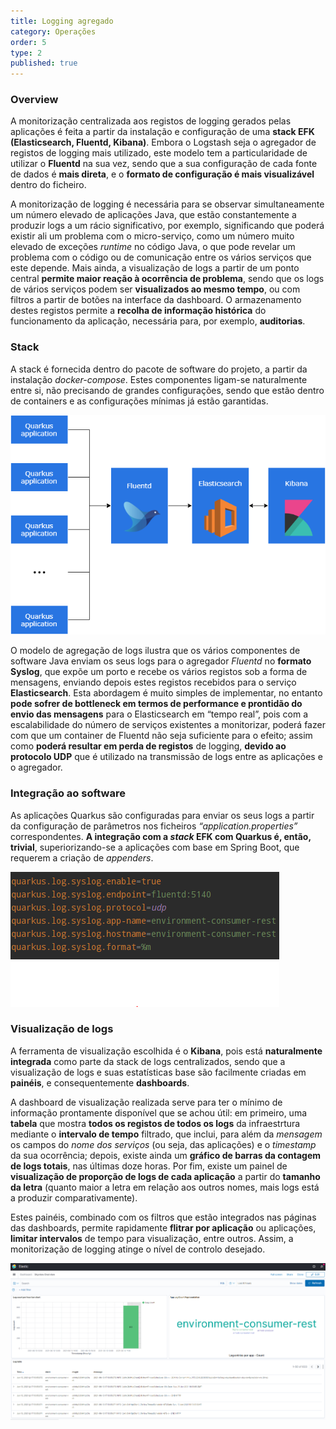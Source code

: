 ```yaml
---
title: Logging agregado
category: Operações
order: 5
type: 2
published: true
---
```


### Overview

A monitorização centralizada aos registos de logging gerados pelas aplicações é feita a partir da instalação e configuração de uma **stack EFK (Elasticsearch, Fluentd, Kibana)**. Embora o Logstash seja o agregador de registos de logging mais utilizado, este modelo tem a particularidade de utilizar o **Fluentd** na sua vez, sendo que a sua configuração de cada fonte de dados é **mais direta**, e o **formato de configuração é mais visualizável** dentro do ficheiro.

A monitorização de logging é necessária para se observar simultaneamente um número elevado de aplicações Java, que estão constantemente a produzir logs a um rácio significativo, por exemplo, significando que poderá existir ali um problema com o micro-serviço, como um número muito elevado de exceções *runtime* no código Java, o que pode revelar um problema com o código ou de comunicação entre os vários serviços que este depende. Mais ainda, a visualização de logs a partir de um ponto central **permite maior reação à ocorrência de problema**, sendo que os logs de vários serviços podem ser **visualizados ao mesmo tempo**, ou com filtros a partir de botões na interface da dashboard. O armazenamento destes registos permite a **recolha de informação histórica** do funcionamento da aplicação, necessária para, por exemplo, **auditorias**.

### Stack

A stack é fornecida dentro do pacote de software do projeto, a partir da instalação *docker-compose*. Estes componentes ligam-se naturalmente entre si, não precisando de grandes configurações, sendo que estão dentro de containers e as configurações mínimas já estão garantidas.

![efk-stack-flux-model](/images/spec/es_log_architecture.png?raw=true "EFK flux model")

O modelo de agregação de logs ilustra que os vários componentes de software Java enviam os seus logs para o agregador *Fluentd* no **formato Syslog**, que expõe um porto e recebe os vários registos sob a forma de mensagens, enviando depois estes registos recebidos para o serviço **Elasticsearch**. Esta abordagem é muito simples de implementar, no entanto **pode sofrer de bottleneck em termos de performance e prontidão do envio das mensagens** para o Elasticsearch em “tempo real”, pois com a escalabilidade do número de serviços existentes a monitorizar, poderá fazer com que um container de Fluentd não seja suficiente para o efeito; assim como **poderá resultar em perda de registos** de logging, **devido ao protocolo UDP** que é utilizado na transmissão de logs entre as aplicações e o agregador.

### Integração ao software

As aplicações Quarkus são configuradas para enviar os seus logs a partir da configuração de parâmetros nos ficheiros *“application.properties”* correspondentes. **A integração com a *stack* EFK com Quarkus é, então, trivial**, superiorizando-se a aplicações com base em Spring Boot, que requerem a criação de *appenders*.

![log-config-quarkus-example](/images/spec/log_config_app_quarkus.PNG?raw=true "Example of the Quarkus logging integration with the log aggregator")

### Visualização de logs

A ferramenta de visualização escolhida é o **Kibana**, pois está **naturalmente integrada** como parte da stack de logs centralizados, sendo que a visualização de logs e suas estatísticas base são facilmente criadas em **painéis**, e consequentemente **dashboards**.

A dashboard de visualização realizada serve para ter o mínimo de informação prontamente disponível que se achou útil: em primeiro, uma **tabela** que mostra **todos os registos de todos os logs** da infraestrtura mediante o **intervalo de tempo** filtrado, que inclui, para além da *mensagem* os campos do *nome dos serviços* (ou seja, das aplicações) e o *timestamp* da sua ocorrência; depois, existe ainda um **gráfico de barras da contagem de logs totais**, nas últimas doze horas. Por fim, existe um painel de **visualização de proporção de logs de cada aplicação** a partir do **tamanho da letra** (quanto maior a letra em relação aos outros nomes, mais logs está a produzir comparativamente).

Estes painéis, combinado com os filtros que estão integrados nas páginas das dashboards, permite rapidamente **flitrar por aplicação** ou aplicações, **limitar intervalos** de tempo para visualização, entre outros. Assim, a monitorização de logging atinge o nível de controlo desejado.

![kibana-dashboard-ss](/images/spec/kibana_dashboard.PNG?raw=true "Kibana dashboard for log monitoring")
